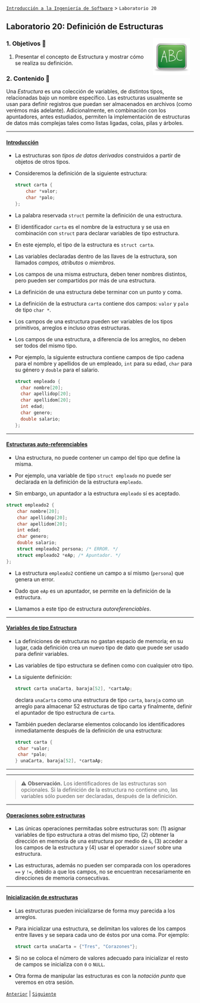 [`Introducción a la Ingeniería de Software`](../README.md) > `Laboratorio 20`

## Laboratorio 20: Definición de Estructuras

<img src="../imagenes/pizarron.png" align="right" height="100" width="100" hspace="10">

### 1. Objetivos :dart:

1. Presentar el concepto de Estructura y mostrar cómo se realiza su definición.

### 2. Contenido :blue_book:

Una *Estructura* es una colección de variables, de distintos tipos, relacionadas bajo un nombre específico. Las 
estructuras usualmente se usan para definir registros que puedan ser almacenados en archivos (como verémos más adelante).
Adicionalmente, en combinación con los apuntadores, antes estudiados, permiten la implementación de estructuras de datos
más complejas tales como listas ligadas, colas, pilas y árboles.

---

#### <ins>Introducción</ins>
  
- La estructuras son *tipos de datos derivados* construidos a partir de objetos de otros tipos.

- Consideremos la definición de la siguiente estructura:

    ```c
    struct carta {
    	char *valor;
    	char *palo;
    };
    ```

- La palabra reservada `struct` permite la definición de una estructura.

- El identificador `carta` es el nombre de la estructura y se usa en combinación con `struct` para declarar variables de 
  tipo estructura.

- En este ejemplo, el tipo de la estructura es `struct carta`.

- Las variables declaradas dentro de las llaves de la estructura, son llamados *campos, atributos* o *miembros*.

- Los campos de una misma estructura, deben tener nombres distintos, pero pueden ser compartidos por más de una 
  estructura.

- La definición de una estructura debe terminar con un punto y coma.

- La definición de la estructura `carta` contiene dos campos: `valor` y `palo` de tipo `char *`.

- Los campos de una estructura pueden ser variables de los tipos primitivos, arreglos e incluso otras estructuras.

- Los campos de una estructura, a diferencia de los arreglos, no deben ser todos del mismo tipo.

- Por ejemplo, la siguiente estructura contiene campos de tipo cadena para el nombre y apellidos de un empleado, `int`
  para su edad, `char` para su género y `double` para el salario.

  ```c
  struct empleado {
  	char nombre[20];
  	char apellidop[20];
  	char apellidom[20];
  	int edad;
  	char genero;
  	double salario;
  };
  ```

---

#### <ins>Estructuras auto-referenciables</ins>

- Una estructura, no puede contener un campo del tipo que define la misma.

- Por ejemplo, una variable de tipo `struct empleado` no puede ser declarada en la definición de la estructura 
  `empleado`.

- Sin embargo, un apuntador a la estructura `empleado` sí es aceptado. 

```c
struct empleado2 {
	char nombre[20];
	char apellidop[20];
	char apellidom[20];
	int edad;
	char genero;
	double salario;
	struct empleado2 persona; /* ERROR. */
	struct empleado2 *eAp; /* Apuntador. */
};
```

- La estructura `empleado2` contiene un campo a sí mismo (`persona`) que genera un error.

- Dado que `eAp` es un apuntador, se permite en la definición de la estructura.

- Llamamos a este tipo de estructura *autoreferenciables*.

---

#### <ins>Variables de tipo Estructura</ins>

- La definiciones de estructuras no gastan espacio de memoria; en su lugar, cada definición crea un nuevo tipo de dato
  que puede ser usado para definir variables.

- Las variables de tipo estructura se definen como con cualquier otro tipo.

- La siguiente definición:

   ```c
   struct carta unaCarta, baraja[52], *cartaAp;
   ```

   declara `unaCarta` como una estructura de tipo `carta`, `baraja` como un arreglo para almacenar 52 estructuras de tipo carta y finalmente, definir el apuntador de tipo estructura de `carta`.

- También pueden declararse elementos colocando los identificadores inmediatamente después de la definición de una estructura:

   ```c
   struct carta {
    char *valor;
    char *palo;
   } unaCarta, baraja[52], *cartaAp;
   ```
---

---

> :warning: **Observación.** Los identificadores de las estructuras son opcionales. Si la definición de la estructura no contiene uno, las variables sólo pueden ser declaradas, después de la definición.

---

#### <ins>Operaciones sobre estructuras</ins>

- Las únicas operaciones permitadas sobre estructuras son: (1) asignar variables de tipo estructura a otras del mismo tipo, (2) obtener la dirección en memoria de una estructura por medio de `&`, (3) acceder a los campos de la estructura y (4) usar el operador `sizeof` sobre una estructura.

- Las estructuras, además no pueden ser comparada con los operadores `==` y `!=`, debido a que los campos, no se encuentran necesariamente en direcciones de memoria consecutivas.

---

#### <ins>Inicialización de estructuras</ins>

- Las estructuras pueden inicializarse de forma muy parecida a los arreglos.

- Para inicializar una estructura, se delimitan los valores de los campos entre llaves y se separa cada uno de éstos por una coma. Por ejemplo:

   ```c
   struct carta unaCarta = {"Tres", "Corazones"};
   ```

- Si no se coloca el número de valores adecuado para inicializar el resto de campos se inicializa con `0` o `NULL`.

- Otra forma de manipular las estructuras es con la *notación punto* que veremos en otra sesión.


[`Anterior`](../laboratorio18/README.md) | [`Siguiente`](../laboratorio20/README.md)
